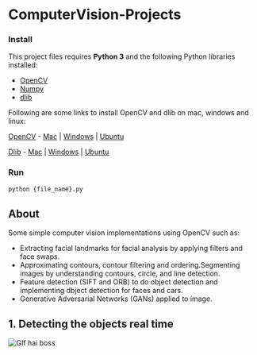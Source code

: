 # ComputerVision-Projects 

### Install

This project files requires **Python 3** and the following Python libraries installed:

- [OpenCV](https://opencv.org/)
- [Numpy](http://numpy.org/)
- [dlib](https://github.com/davisking/dlib)

Following are some links to install OpenCV and dlib on mac, windows and linux:


[OpenCV](https://github.com/opencv/opencv) - [Mac](https://www.learnopencv.com/install-opencv3-on-macos/) | [Windows](https://www.learnopencv.com/install-opencv3-on-windows/) | [Ubuntu](https://www.learnopencv.com/install-opencv3-on-ubuntu/)


[Dlib](https://github.com/davisking/dlib) -   [Mac](https://www.learnopencv.com/install-dlib-on-macos/) | [Windows](https://www.learnopencv.com/install-dlib-on-windows/) | [Ubuntu](https://www.pyimagesearch.com/2017/03/27/how-to-install-dlib/)


### Run

```bash
python {file_name}.py
```  

## About

Some simple computer vision implementations using OpenCV such as:

- Extracting facial landmarks for facial analysis by applying filters and face swaps.
- Approximating contours, contour filtering and ordering.Segmenting images by understanding contours, circle, and line detection.
- Feature detection (SIFT and ORB) to do object detection and implementing dbject detection for faces and cars.
- Generative Adversarial Networks (GANs) applied to image.

## 1. Detecting the objects real time  
![GIf hai boss](https://github.com/harrypotter0/computer-vision-projects/blob/master/deep_learning.gif "Logo Title Text 1")

